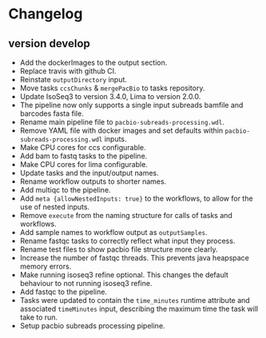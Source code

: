 Changelog
==========

<!--
Newest changes should be on top.

This document is user facing. Please word the changes in such a way
that users understand how the changes affect the new version.
-->

version develop
---------------------------
+ Add the dockerImages to the output section.
+ Replace travis with github CI.
+ Reinstate `outputDirectory` input.
+ Move tasks `ccsChunks` & `mergePacBio` to tasks repository.
+ Update IsoSeq3 to version 3.4.0, Lima to version 2.0.0.
+ The pipeline now only supports a single input subreads bamfile
  and barcodes fasta file.
+ Rename main pipeline file to `pacbio-subreads-processing.wdl`.
+ Remove YAML file with docker images and set defaults within
  `pacbio-subreads-processing.wdl` inputs.
+ Make CPU cores for ccs configurable.
+ Add bam to fastq tasks to the pipeline.
+ Make CPU cores for lima configurable.
+ Update tasks and the input/output names.
+ Rename workflow outputs to shorter names.
+ Add multiqc to the pipeline.
+ Add `meta {allowNestedInputs: true}` to the workflows, to allow for the use
  of nested inputs.
+ Remove `execute` from the naming structure for calls of tasks and workflows.
+ Add sample names to workflow output as `outputSamples`.
+ Rename fastqc tasks to correctly reflect what input they process.
+ Rename test files to show pacbio file structure more clearly.
+ Increase the number of fastqc threads. This prevents java heapspace memory
  errors.
+ Make running isoseq3 refine optional. This changes the default behaviour
  to not running isoseq3 refine.
+ Add fastqc to the pipeline.
+ Tasks were updated to contain the `time_minutes` runtime attribute and
  associated `timeMinutes` input, describing the maximum time the task will
  take to run.
+ Setup pacbio subreads processing pipeline.

